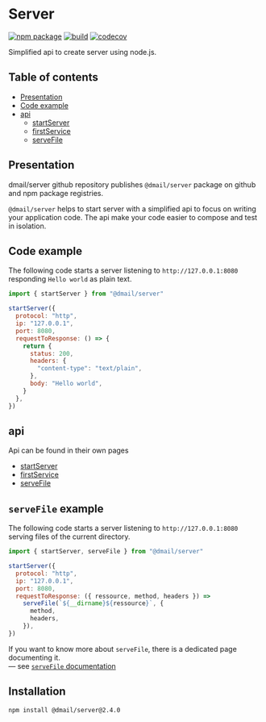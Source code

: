 # Server

[![npm package](https://img.shields.io/npm/v/@dmail/server.svg)](https://www.npmjs.com/package/@dmail/server)
[![build](https://travis-ci.com/dmail/server.svg?branch=master)](http://travis-ci.com/dmail/server)
[![codecov](https://codecov.io/gh/dmail/server/branch/master/graph/badge.svg)](https://codecov.io/gh/dmail/server)

Simplified api to create server using node.js.

## Table of contents

- [Presentation](#Presentation)
- [Code example](#Code-example)
- [api](#api)
  - [startServer](./docs/start-server.md)
  - [firstService](./docs/first-service.md)
  - [serveFile](./docs/serve-file.md)

## Presentation

dmail/server github repository publishes `@dmail/server` package on github and npm package registries.

`@dmail/server` helps to start server with a simplified api to focus on writing your application code. The api make your code easier to compose and test in isolation.

## Code example

The following code starts a server listening to `http://127.0.0.1:8080` responding `Hello world` as plain text.

```js
import { startServer } from "@dmail/server"

startServer({
  protocol: "http",
  ip: "127.0.0.1",
  port: 8080,
  requestToResponse: () => {
    return {
      status: 200,
      headers: {
        "content-type": "text/plain",
      },
      body: "Hello world",
    }
  },
})
```

## api

Api can be found in their own pages

- [startServer](./docs/start-server.md)
- [firstService](./docs/first-service.md)
- [serveFile](./docs/serve-file.md)

## `serveFile` example

The following code starts a server listening to `http://127.0.0.1:8080` serving files of the current directory.

```js
import { startServer, serveFile } from "@dmail/server"

startServer({
  protocol: "http",
  ip: "127.0.0.1",
  port: 8080,
  requestToResponse: ({ ressource, method, headers }) =>
    serveFile(`${__dirname}${ressource}`, {
      method,
      headers,
    }),
})
```

If you want to know more about `serveFile`, there is a dedicated page documenting it.<br />
— see [`serveFile` documentation](./docs/serve-file-doc.md)

## Installation

```console
npm install @dmail/server@2.4.0
```
